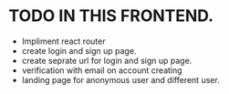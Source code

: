 # TODO IN THIS FRONTEND.

- Impliment react router 
- create login and sign up page.
- create seprate url for login and sign up page.
- verification with email on account creating
- landing page for anonymous user and different user. 